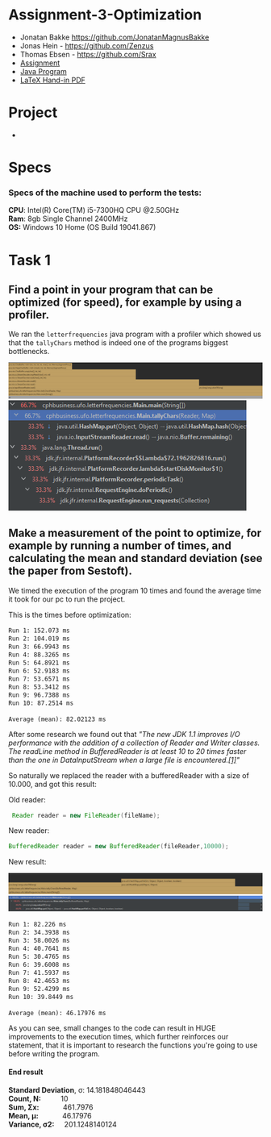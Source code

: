 # Assignment-3-Optimization
- Jonatan Bakke https://github.com/JonatanMagnusBakke
- Jonas Hein - https://github.com/Zenzus
- Thomas Ebsen - https://github.com/Srax 
- [Assignment](/Misc/ExamProjectRequirements.pdf)
- [Java Program](/letterfrequencies)
- [LaTeX Hand-in PDF](/LaTeX/main.pdf)

# Project
- 

# Specs
### Specs of the machine used to perform the tests:
**CPU**: Intel(R) Core(TM) i5-7300HQ CPU @2.50GHz  
**Ram**: 8gb Single Channel 2400MHz  
**OS:** Windows 10 Home (OS Build 19041.867)

# Task 1
## Find a point in your program that can be optimized (for speed), for example by using a profiler.
We ran the `letterfrequencies` java program with a profiler which showed us that the `tallyChars` method is indeed one of the programs biggest bottlenecks.  

![img](img/java_profiler_unchanged_1.png)
![img](img/java_profiler_unchanged_2.png)


## Make a measurement of the point to optimize, for example by running a number of times, and calculating the mean and standard deviation (see the paper from Sestoft).  

We timed the execution of the program 10 times and found the average time it took for our pc to run the project.  

This is the times before optimization:  

```
Run 1: 152.073 ms
Run 2: 104.019 ms
Run 3: 66.9943 ms
Run 4: 88.3265 ms
Run 5: 64.8921 ms
Run 6: 52.9183 ms
Run 7: 53.6571 ms
Run 8: 53.3412 ms
Run 9: 96.7388 ms
Run 10: 87.2514 ms

Average (mean): 82.02123 ms
```  

After some research we found out that *"The new JDK 1.1 improves I/O performance with the addition of a collection of Reader and Writer classes. The readLine method in BufferedReader is at least 10 to 20 times faster than the one in DataInputStream when a large file is encountered.[[1]](https://www.infoworld.com/article/2077523/java-tip-26--how-to-improve-java-s-i-o-performance.html)"*  

So naturally we replaced the reader with a bufferedReader with a size of 10.000,  and got this result:  
  
Old reader:
```java
 Reader reader = new FileReader(fileName);
```  

New reader:
```java
BufferedReader reader = new BufferedReader(fileReader,10000);
```  

New result:

![img](img/java_profiler_changed_1.png)
![img](img/java_profiler_changed_2.png)

```
Run 1: 82.226 ms
Run 2: 34.3938 ms
Run 3: 58.0026 ms
Run 4: 40.7641 ms
Run 5: 30.4765 ms
Run 6: 39.6008 ms
Run 7: 41.5937 ms
Run 8: 42.4653 ms
Run 9: 52.4299 ms
Run 10: 39.8449 ms

Average (mean): 46.17976 ms
```

As you can see, small changes to the code can result in HUGE improvements to the execution times, which further reinforces our statement, that it is important to research the functions you're going to use before writing the program.  

#### End result
**Standard Deviation**, σ: 14.181848046443  
**Count, N:**&nbsp;&nbsp;&nbsp;&nbsp;&nbsp;&nbsp;&nbsp;&nbsp;&nbsp;&nbsp;10  
**Sum, Σx:**&nbsp;&nbsp;&nbsp;&nbsp;&nbsp;&nbsp;&nbsp;&nbsp;&nbsp;&nbsp;&nbsp;&nbsp;461.7976  
**Mean, μ:**&nbsp;&nbsp;&nbsp;&nbsp;&nbsp;&nbsp;&nbsp;&nbsp;&nbsp;&nbsp;&nbsp;&nbsp;46.17976  
**Variance, σ2:**&nbsp;&nbsp;&nbsp;&nbsp;&nbsp;201.1248140124